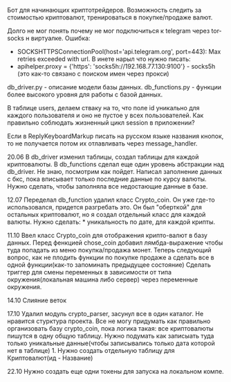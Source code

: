 Бот для начинающих криптотрейдеров.
Возможность следить за стоимостью криптовалют, тренироваться в покупке/продаже валют.

Долго не мог понять почему не мог подключиться к telegram через tor-socks н виртуалке. Ошибка:
 - SOCKSHTTPSConnectionPool(host='api.telegram.org', port=443): Max retries exceeded with url.
В инете нарыл что нужно писать:
 - apihelper.proxy = {'https': 'socks5h://192.168.77.130:9100'} - socks5h (это как-то связано с поиском имен через прокси)

db_driver.py - описание модели базы данных.
db_functions.py - функции более высокого уровня для работы с базой данных.

В таблице users, делаем стваку на то, что поле id уникально для каждого пользователя и оно не пустое у всех пользователей.
Как правильно соблюдать жизненный цикл session в приложении?

Если в ReplyKeyboardMarkup писать на русском языке названия кнопок, то не получается потом их отлавливать через message_handler.

20.06
В db_driver изменил таблицы, создал таблицы для каждой криптовалюты.
В db_functions сделал еще один уровень абстракции над db_driver. Не знаю, посмотрим как пойдет.
Написал заполнение данных с бкс, пока вписывает только последние данные по курсу валюты. Нужно сделать, чтобы заполняла все недостающие данные в базе.

12.07
Переделал db_function удалил класс Crypto_coin. Он уже где-то использовался, придется разгребать это. Он был "оберткой"
для остальных криптовалют, но я создал отдельный класс для каждой валюты.
  Нужно сделать:
    * уникальность по дате, для каждой крипты.

11.10
Ввел класс Crypto_coin для отображения крипто-валют в базу данных.
Перед фенкцией chose_coin добавил лямбда-выражение чтобы туда попадать из меню покупка/продажа монет.
Теперь следующий вопрос, как не плодить функции по покупке продаже а сделать все в одной функции(как-то запоминать
предыдущее состояние)
Сделать триггер для смены переменных в зависимости от типа окружения(локальная машина либо сервер) через переменные окружения.

14.10
Слияние веток

17.10
Удалил модуль crypto_parser, засунул все в один каталог. Не нравится стурктура проекта.
Все не могу придумать как правильно организовать базу crypto_coin, пока логика такая: все криптовалюты пишутся в одну
общую таблицу. Нужно подумать как записыать туда только уникальные данные(чтобы записывались только дата которой нет в таблице)
    1. Нужно создать отдельную таблицу для Криптовалют(ид - Название)

22.10
Нужно создать еще одни токены для запуска на локальном компе.
